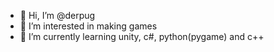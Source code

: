 - 👋 Hi, I’m @derpug
- 👀 I’m interested in making games
- 🌱 I’m currently learning unity, c#, python(pygame) and c++
